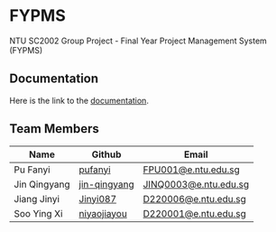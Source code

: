 # FYPMS

NTU SC2002 Group Project - Final Year Project Management System (FYPMS)

## Documentation

Here is the link to the [documentation](https://pufanyi.github.io/FYPMS/).

## Team Members

| Name | Github                                          | Email                |
| --- |-------------------------------------------------|----------------------|
| Pu Fanyi | [pufanyi](https://github.com/pufanyi)           | FPU001@e.ntu.edu.sg  |
| Jin Qingyang | [jin-qingyang](https://github.com/jin-qingyang) | JINQ0003@e.ntu.edu.sg                     |
| Jiang Jinyi | [Jinyi087](https://github.com/Jinyi087)         | D220006@e.ntu.edu.sg |
| Soo Ying Xi | [niyaojiayou](https://github.com/niyaojiayou)   | D220001@e.ntu.edu.sg |